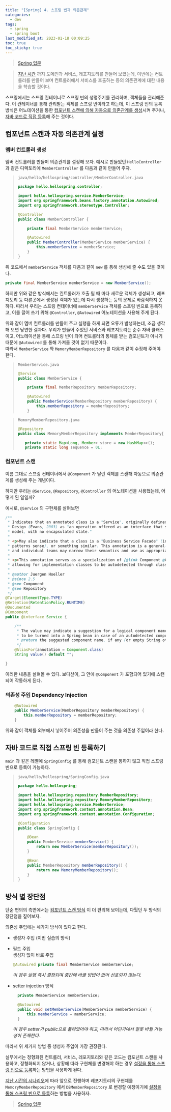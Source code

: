 ```yaml
---
title: "[Spring] 4. 스프링 빈과 의존관계"
categories:
  - dev
tags:
  - spring
  - spring boot
last_modified_at: 2023-01-18 00:09:25
toc: true
toc_sticky: true
---
```


> [Spring 입문](https://omjinlts.github.io/dev/spring-study/)

> [지난 시간](https://omjinlts.github.io/dev/spring-03/) 까지 도메인과 서비스, 레포지토리를 만들어 보았는데, 이번에는 컨트롤러를 만들어 보며 컨트롤러에서 서비스를 호출하는 등의 의존관계에 대한 내용을 학습할 것이다.

스프링에서는 스프링 컨테이너로 스프링 빈의 생명주기를 관리하며, 객체들을 관리해준다. 이 컨테이너를 통해 관리받는 객체를 스프링 빈이라고 하는데, 이 스프링 빈의 등록 방식은 어노테이션을 통한 [컴포넌트 스캔에 의해 자동으로 의존관계를 생성](#컴포넌트-스캔과-자동-의존관계-설정)시켜 주거나, [자바 코드로 직접 등록](#자바-코드로-직접-스프링-빈-등록하기)해 주는 것이다.

## 컴포넌트 스캔과 자동 의존관계 설정

### 멤버 컨트롤러 생성

멤버 컨트롤러를 만들며 의존관계를 설정해 보자. 예시로 만들었던 `HelloController` 과 같은 디렉토리에 `MemberController` 를 다음과 같이 만들어 주자.

> `java/hello/hellospring/controller/MemberController.java`
>
> ```java
> package hello.hellospring.controller;
>
> import hello.hellospring.service.MemberService;
> import org.springframework.beans.factory.annotation.Autowired;
> import org.springframework.stereotype.Controller;
>
> @Controller
> public class MemberController {
>
>     private final MemberService memberService;
>
>     @Autowired
>     public MemberController(MemberService memberService) {
>         this.memberService = memberService;
>     }
> }
>
> ```

위 코드에서 `memberService` 객체를 다음과 같이 `new` 를 통해 생성해 줄 수도 있을 것이다.

```java
private final MemberService memberService = new MemberService();
```

하지만 위와 같은 방식에서는 컨트롤러가 호출 될 때 마다 새로운 객체가 생성되고, 레포지토리 등 다른곳에서 생성된 객체가 있는데 다시 생성하는 등의 문제로 바람직하지 못하다. 따라서 우리는 스프링 컨테이너에 `memberService` 객체를 스프링 빈으로 등록하고, 이를 끌어 쓰기 위해 `@Controller`, `@Autowired` 어노테이션을 사용해 주게 된다.

위와 같이 멤버 컨트롤러를 만들어 주고 실행을 하게 되면 오류가 발생하는데, 조금 생각해 보면 당연한 결과다. 우리가 만들어 주었던 서비스와 레포지토리는 순수 자바 클래스이고, 어노테이션을 통해 스프링 빈이 되어 컨트롤러의 통체를 받는 컴포넌트가 아니기 때문에 `@Autowired` 를 통해 가져올 것이 없기 때문이다. \
따라서 `MemberService` 와 `MemoryMemberRepository` 를 다음과 같이 수정해 주어야 한다.

> `MemberService.java`
>
> ```java
> @Service
> public class MemberService {
>
>     private final MemberRepository memberRepository;
>
>     @Autowired
>     public MemberService(MemberRepository memberRepository) {
>         this.memberRepository = memberRepository;
>     }
> ```

> `MemoryMemberRepository.java`
>
> ```java
> @Repository
> public class MemoryMemberRepository implements MemberRepository{
>
>    private static Map<Long, Member> store = new HashMap<>();
>    private static long sequence = 0L;
> ```

### 컴포넌트 스캔

이름 그대로 스프링 컨테이너에서 `@Component` 가 달린 객체를 스캔해 자동으로 의존관계를 생성해 주는 개념이다.

하지만 우리는 `@Service`, `@Repository`, `@Controller` 의 어노테이션을 사용했는데, 어떻게 된 일일까?

예시로, `@Service` 의 구현체를 살펴보면

```java
/**
 * Indicates that an annotated class is a "Service", originally defined by Domain-Driven
 * Design (Evans, 2003) as "an operation offered as an interface that stands alone in the
 * model, with no encapsulated state."
 *
 * <p>May also indicate that a class is a "Business Service Facade" (in the Core J2EE
 * patterns sense), or something similar. This annotation is a general-purpose stereotype
 * and individual teams may narrow their semantics and use as appropriate.
 *
 * <p>This annotation serves as a specialization of {@link Component @Component},
 * allowing for implementation classes to be autodetected through classpath scanning.
 *
 * @author Juergen Hoeller
 * @since 2.5
 * @see Component
 * @see Repository
 */
@Target(ElementType.TYPE)
@Retention(RetentionPolicy.RUNTIME)
@Documented
@Component
public @interface Service {

	/**
	 * The value may indicate a suggestion for a logical component name,
	 * to be turned into a Spring bean in case of an autodetected component.
	 * @return the suggested component name, if any (or empty String otherwise)
	 */
	@AliasFor(annotation = Component.class)
	String value() default "";

}
```

이러한 내용을 살펴볼 수 있다. 보다싶이, 그 안에 `@Component` 가 포함되어 있기에 스캔되어 작동하게 된다.

### 의존성 주입 Dependency Injection

```java
    @Autowired
    public MemberService(MemberRepository memberRepository) {
        this.memberRepository = memberRepository;
    }
```

위와 같이 객체를 외부에서 넣어주어 의존성을 만들어 주는 것을 의존성 주입이라 한다.

## 자바 코드로 직접 스프링 빈 등록하기

`main` 과 같은 레벨에 `SpringConfig` 를 통해 컴포넌트 스캔을 통하지 않고 직접 스프링 빈으로 등록이 가능하다.

> `java/hello/hellospring/SpringConfig.java`
>
> ```java
> package hello.hellospring;
>
> import hello.hellospring.repository.MemberRepository;
> import hello.hellospring.repository.MemoryMemberRepository;
> import hello.hellospring.service.MemberService;
> import org.springframework.context.annotation.Bean;
> import org.springframework.context.annotation.Configuration;
>
> @Configuration
> public class SpringConfig {
>
>     @Bean
>     public MemberService memberService() {
>         return new MemberService(memberRepository());
>     }
>
>     @Bean
>     public MemberRepository memberRepository() {
>         return new MemoryMemberRepository();
>     }
> }
>
> ```

## 방식 별 장단점

단순 편의의 측면에서는 [컴포넌트 스캔 방식](#컴포넌트-스캔과-자동-의존관계-설정) 이 더 편리해 보이는데, 다뤘던 두 방식의 장단점을 짚어보자.

의존성 주입에는 세가지 방식이 있다고 한다.

- 생성자 주입 (이번 실습의 방식)
- 필드 주입 \
   생성자 없이 바로 주입
  ```java
  @Autowired private final MemberService memberService;
  ```
  _이 경우 실행 즉시 결정되며 중간에 바꿀 방법이 없어 선호되지 않는다._
- setter injection 방식

  ```java
    private MemberService memberService;

    @Autowired
    public void setMemberService(MemberService memberService) {
        this.memberService = memberService;
    }

  ```

  _이 경우 setter가 public으로 풀려있어야 하고, 따라서 어딘가에서 잘못 바뀔 가능성이 존재한다._

따라서 위 세가지 방법 중 생성자 주입이 가장 권장된다.

실무에서는 정형화된 컨트롤러, 서비스, 레포지토리와 같은 코드는 컴포넌트 스캔을 사용하고, 정형화되지 않거나, 상황에 따라 구현체를 변경해야 하는 경우 [설정을 통해 스프링 빈으로 등록](#자바-코드로-직접-스프링-빈-등록하기)하는 방법을 사용하게 된다.

[지난 시간의 시나리오](https://omjinlts.github.io/dev/spring-03/#%EC%98%88%EC%A0%9C-%EC%8B%9C%EB%82%98%EB%A6%AC%EC%98%A4)에 따라 앞으로 진행하며 레포지토리의 구현체를 `MemoryMemberRepository` 에서 `DBMemberRepository` 로 변경할 예정이기에 [설정을 통해 스프링 빈으로 등록](#자바-코드로-직접-스프링-빈-등록하기)하는 방법을 사용하자.

> [Spring 입문](https://omjinlts.github.io/dev/spring-study/)
